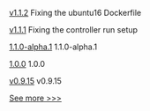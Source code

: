 
[v1.1.2](https://github.com/hyperledger/indy-node-container/releases/tag/v1.1.2) Fixing the ubuntu16 Dockerfile

[v1.1.1](https://github.com/hyperledger/indy-node-container/releases/tag/v1.1.1) Fixing the controller run setup 

[1.1.0-alpha.1](https://github.com/hyperledger/firefly-sdk-nodejs/releases/tag/1.1.0-alpha.1) 1.1.0-alpha.1

[1.0.0](https://github.com/hyperledger/firefly-sdk-nodejs/releases/tag/1.0.0) 1.0.0

[v0.9.15](https://github.com/hyperledger/firefly-signer/releases/tag/v0.9.15) v0.9.15


[See more >>>](https://start-here.hyperledger.org/releases)
